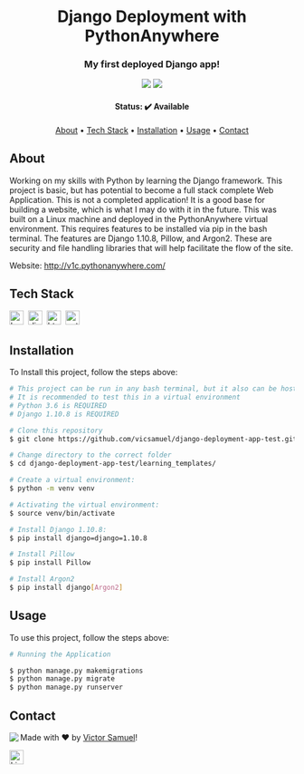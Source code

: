 <h1 align="center">
	Django Deployment with PythonAnywhere
</h1>

<h3 align="center">
	My first deployed Django app!
</h3>

<p align="center">
	<img src="https://img.shields.io/badge/PRs-welcome-brightgreen.svg?style=flat-square"/>
	<img src="https://img.shields.io/github/languages/count/vicsamuel/django-deployment-app-test?color=green"/>
</p>

<h4 align="center">
	Status: ✔️ Available
</h4>

<p align="center">
	<a href="#about">About</a> •
	<a href="#tech-stack">Tech Stack</a> •
	<a href="#installation">Installation</a> •
	<a href="#usage">Usage</a> • 
	<a href="#contact">Contact</a> 
</p>

## About
Working on my skills with Python by learning the Django framework. This project is basic, but has potential to become a full stack complete Web Application. This is not a completed application! It is a good base for building a website, which is what I may do with it in the future. This was built on a Linux machine and deployed in the PythonAnywhere virtual environment. This requires features to be installed via pip in the bash terminal. The features are Django 1.10.8, Pillow, and Argon2. These are security and file handling libraries that will help facilitate the flow of the site.

Website: http://v1c.pythonanywhere.com/

## Tech Stack
<img src="https://img.shields.io/badge/Bootstrap-05122A?style=flat&logo=bootstrap" alt="bootstrap Badge" height="25">&nbsp;
<img src="https://img.shields.io/badge/Django-05122A?style=flat&logo=django" alt="django Badge" height="25">&nbsp;
<img src="https://img.shields.io/badge/Html5-05122A?style=flat&logo=html5" alt="html5 Badge" height="25">&nbsp;
<img src="https://img.shields.io/badge/Python-05122A?style=flat&logo=python" alt="python Badge" height="25">&nbsp;

## Installation
To Install this project, follow the steps above:
```bash
# This project can be run in any bash terminal, but it also can be hosted live as is on services like PythonAnywhere
# It is recommended to test this in a virtual environment
# Python 3.6 is REQUIRED
# Django 1.10.8 is REQUIRED

# Clone this repository
$ git clone https://github.com/vicsamuel/django-deployment-app-test.git

# Change directory to the correct folder
$ cd django-deployment-app-test/learning_templates/

# Create a virtual environment:
$ python -m venv venv

# Activating the virtual environment:
$ source venv/bin/activate

# Install Django 1.10.8:
$ pip install django=django=1.10.8

# Install Pillow
$ pip install Pillow

# Install Argon2
$ pip install django[Argon2]
```

## Usage
To use this project, follow the steps above:
```bash
# Running the Application

$ python manage.py makemigrations
$ python manage.py migrate
$ python manage.py runserver
```

## Contact
<img align="left" src="https://avatars.githubusercontent.com/vicsamuel?size=100">

Made with ❤️ by [Victor Samuel](https://github.com/vicsamuel)!

<a href="https://www.linkedin.com/in/victor-samuel-1738a29a/" target="_blank"><img src="https://img.shields.io/badge/Contact-LinkedIn-blue" alt="LinkedIn Badge" height="25"></a>&nbsp;

<br clear="left"/>
